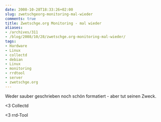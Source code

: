 ```yaml
---
date: 2008-10-28T18:33:26+02:00
slug: zwetschgeorg-monitoring-mal-wieder
comments: true
title: Zwetschge.org Monitoring - mal wieder
aliases:
- /archives/311
- /blog/2008/10/28/zwetschge.org-monitoring-mal-wieder/
tags:
- Hardware
- Linux
- collectd
- debian
- Linux
- monitoring
- rrdtool
- server
- zwetschge.org
---
```


Weder sauber geschrieben noch schön formatiert - aber tut seinen Zweck.

<3 Collectd

<3 rrd-Tool

